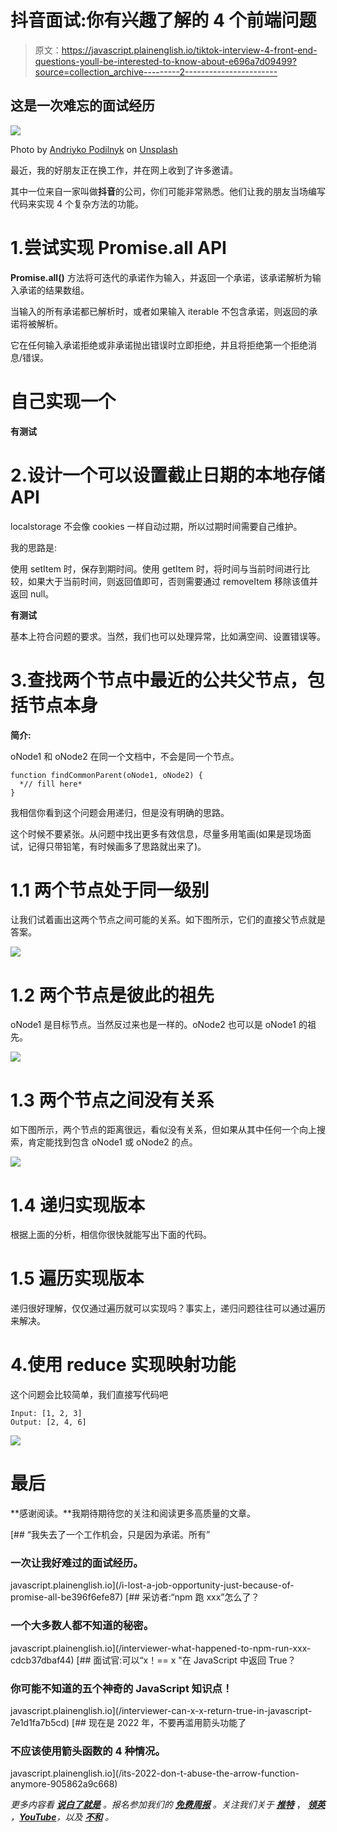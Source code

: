 # 抖音面试:你有兴趣了解的 4 个前端问题

> 原文：<https://javascript.plainenglish.io/tiktok-interview-4-front-end-questions-youll-be-interested-to-know-about-e696a7d09499?source=collection_archive---------2----------------------->

## 这是一次难忘的面试经历

![](img/8d8f4027a3d43aece26e13593a397c65.png)

Photo by [Andriyko Podilnyk](https://unsplash.com/ja/@andriyko?utm_source=medium&utm_medium=referral) on [Unsplash](https://unsplash.com?utm_source=medium&utm_medium=referral)

最近，我的好朋友正在换工作，并在网上收到了许多邀请。

其中一位来自一家叫做**抖音**的公司，你们可能非常熟悉。他们让我的朋友当场编写代码来实现 4 个复杂方法的功能。

# 1.尝试实现 Promise.all API

**Promise.all()** 方法将可迭代的承诺作为输入，并返回一个承诺，该承诺解析为输入承诺的结果数组。

当输入的所有承诺都已解析时，或者如果输入 iterable 不包含承诺，则返回的承诺将被解析。

它在任何输入承诺拒绝或非承诺抛出错误时立即拒绝，并且将拒绝第一个拒绝消息/错误。

# 自己实现一个

**有测试**

# 2.设计一个可以设置截止日期的本地存储 API

localstorage 不会像 cookies 一样自动过期，所以过期时间需要自己维护。

我的思路是:

使用 setItem 时，保存到期时间。使用 getItem 时，将时间与当前时间进行比较，如果大于当前时间，则返回值即可，否则需要通过 removeItem 移除该值并返回 null。

**有测试**

基本上符合问题的要求。当然，我们也可以处理异常，比如满空间、设置错误等。

# 3.查找两个节点中最近的公共父节点，包括节点本身

**简介:**

oNode1 和 oNode2 在同一个文档中，不会是同一个节点。

```
function findCommonParent(oNode1, oNode2) {
  *// fill here*
}
```

我相信你看到这个问题会用递归，但是没有明确的思路。

这个时候不要紧张。从问题中找出更多有效信息，尽量多用笔画(如果是现场面试，记得只带铅笔，有时候画多了思路就出来了)。

# 1.1 两个节点处于同一级别

让我们试着画出这两个节点之间可能的关系。如下图所示，它们的直接父节点就是答案。

![](img/a95f8acb4e75e9ae1e48168284ed8c24.png)

# 1.2 两个节点是彼此的祖先

oNode1 是目标节点。当然反过来也是一样的。oNode2 也可以是 oNode1 的祖先。

![](img/b52558702fdbe50613d664aa86081013.png)

# 1.3 两个节点之间没有关系

如下图所示，两个节点的距离很远，看似没有关系，但如果从其中任何一个向上搜索，肯定能找到包含 oNode1 或 oNode2 的点。

![](img/5d70f41db416c483254b1866f74f967b.png)

# 1.4 递归实现版本

根据上面的分析，相信你很快就能写出下面的代码。

# 1.5 遍历实现版本

递归很好理解，仅仅通过遍历就可以实现吗？事实上，递归问题往往可以通过遍历来解决。

# 4.使用 reduce 实现映射功能

这个问题会比较简单，我们直接写代码吧

```
Input: [1, 2, 3]
Output: [2, 4, 6]
```

![](img/6d5db11bd19b89dae893a82f3278e222.png)

# 最后

**感谢阅读。**我期待期待您的关注和阅读更多高质量的文章。

[](/i-lost-a-job-opportunity-just-because-of-promise-all-be396f6efe87) [## “我失去了一个工作机会，只是因为承诺。所有”

### 一次让我好难过的面试经历。

javascript.plainenglish.io](/i-lost-a-job-opportunity-just-because-of-promise-all-be396f6efe87) [](/interviewer-what-happened-to-npm-run-xxx-cdcb37dbaf44) [## 采访者:“npm 跑 xxx”怎么了？

### 一个大多数人都不知道的秘密。

javascript.plainenglish.io](/interviewer-what-happened-to-npm-run-xxx-cdcb37dbaf44) [](/interviewer-can-x-x-return-true-in-javascript-7e1d1fa7b5cd) [## 面试官:可以“x！== x "在 JavaScript 中返回 True？

### 你可能不知道的五个神奇的 JavaScript 知识点！

javascript.plainenglish.io](/interviewer-can-x-x-return-true-in-javascript-7e1d1fa7b5cd) [](/its-2022-don-t-abuse-the-arrow-function-anymore-905862a9c668) [## 现在是 2022 年，不要再滥用箭头功能了

### 不应该使用箭头函数的 4 种情况。

javascript.plainenglish.io](/its-2022-don-t-abuse-the-arrow-function-anymore-905862a9c668) 

*更多内容看* [***说白了就是***](https://plainenglish.io/) *。报名参加我们的* [***免费周报***](http://newsletter.plainenglish.io/) *。关注我们关于* [***推特***](https://twitter.com/inPlainEngHQ) ， [***领英***](https://www.linkedin.com/company/inplainenglish/) *，*[***YouTube***](https://www.youtube.com/channel/UCtipWUghju290NWcn8jhyAw)*，以及* [***不和***](https://discord.gg/GtDtUAvyhW) *。*